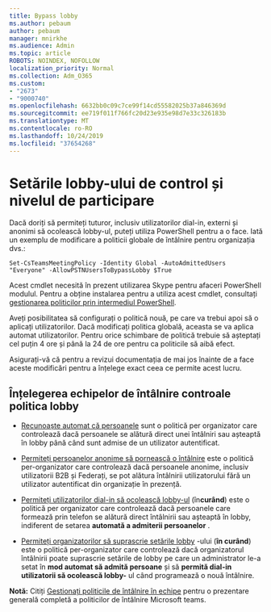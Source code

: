 ```yaml
---
title: Bypass lobby
ms.author: pebaum
author: pebaum
manager: mnirkhe
ms.audience: Admin
ms.topic: article
ROBOTS: NOINDEX, NOFOLLOW
localization_priority: Normal
ms.collection: Adm_O365
ms.custom:
- "2673"
- "9000740"
ms.openlocfilehash: 6632bb0c09c7ce99f14cd55582025b37a846369d
ms.sourcegitcommit: ee719f011f766fc20d23e935e98d7e33c326183b
ms.translationtype: MT
ms.contentlocale: ro-RO
ms.lasthandoff: 10/24/2019
ms.locfileid: "37654268"
---
```

# <a name="control-lobby-settings-and-level-of-participation"></a>Setările lobby-ului de control și nivelul de participare

Dacă doriți să permiteți tuturor, inclusiv utilizatorilor dial-in, externi și anonimi să ocolească lobby-ul, puteți utiliza PowerShell pentru a o face. Iată un exemplu de modificare a politicii globale de întâlnire pentru organizația dvs.:

`Set-CsTeamsMeetingPolicy -Identity Global -AutoAdmittedUsers "Everyone" -AllowPSTNUsersToBypassLobby $True`

Acest cmdlet necesită în prezent utilizarea Skype pentru afaceri PowerShell modulul. Pentru a obține instalarea pentru a utiliza acest cmdlet, consultați [gestionarea politicilor prin intermediul PowerShell](https://docs.microsoft.com/en-us/microsoftteams/teams-powershell-overview#managing-policies-via-powershell).

Aveți posibilitatea să configurați o politică nouă, pe care va trebui apoi să o aplicați utilizatorilor. Dacă modificați politica globală, aceasta se va aplica automat utilizatorilor. Pentru orice schimbare de politică trebuie să așteptați cel puțin 4 ore și până la 24 de ore pentru ca politicile să aibă efect.

Asigurați-vă că pentru a revizui documentația de mai jos înainte de a face aceste modificări pentru a înțelege exact ceea ce permite acest lucru.

## <a name="understanding-teams-meeting-lobby-policy-controls"></a>Înțelegerea echipelor de întâlnire controale politica lobby

- [Recunoaște automat că persoanele](https://docs.microsoft.com/microsoftteams/meeting-policies-in-teams#automatically-admit-people) sunt o politică per organizator care controlează dacă persoanele se alătură direct unei întâlniri sau așteaptă în lobby până când sunt admise de un utilizator autentificat.

- [Permiteți persoanelor anonime să pornească o întâlnire](https://docs.microsoft.com/microsoftteams/meeting-policies-in-teams#allow-anonymous-people-to-start-a-meeting) este o politică per-organizator care controlează dacă persoanele anonime, inclusiv utilizatorii B2B și Federați, se pot alătura întâlnirii utilizatorului fără un utilizator autentificat din organizație în prezență.

- [Permiteți utilizatorilor dial-in să ocolească lobby-ul](https://docs.microsoft.com/en-us/microsoftteams/meeting-policies-in-teams#allow-dial-in-users-to-bypass-the-lobby-coming-soon) (în**curând**) este o politică per organizator care controlează dacă persoanele care formează prin telefon se alătură direct întâlnirii sau așteaptă în lobby, indiferent de setarea **automată a admiterii persoanelor** .

- [Permiteți organizatorilor să suprascrie setările lobby](https://docs.microsoft.com/microsoftteams/meeting-policies-in-teams#allow-organizers-to-override-lobby-settings-coming-soon) -ului (**în curând**) este o politică per-organizator care controlează dacă organizatorul întâlnirii poate suprascrie setările de lobby pe care un administrator le-a setat în **mod automat să admită persoane** și să **permită dial-in utilizatorii să ocolească lobby-** ul când programează o nouă întâlnire.

**Notă:** Citiți [Gestionați politicile de întâlnire în echipe](https://docs.microsoft.com/en-us/microsoftteams/meeting-policies-in-teams) pentru o prezentare generală completă a politicilor de întâlnire Microsoft teams.
